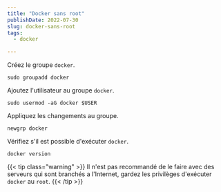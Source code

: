 ```yaml
---
title: "Docker sans root"
publishDate: 2022-07-30
slug: docker-sans-root
tags:
  - docker

---
```


Créez le groupe `docker`.

```shell
sudo groupadd docker
```

Ajoutez l'utilisateur au groupe `docker`.

```shell
sudo usermod -aG docker $USER
```

Appliquez les changements au groupe.

```shell
newgrp docker
```

Vérifiez s'il est possible d'exécuter `docker`.

```shell
docker version
```

{{< tip class="warning" >}}
Il n'est pas recommandé de le faire avec des serveurs qui sont branchés a l'Internet, gardez les privilèges d'exécuter `docker` au `root`.
{{< /tip >}}
